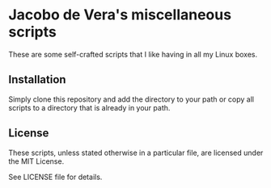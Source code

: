 # Jacobo de Vera's miscellaneous scripts

These are some self-crafted scripts that I like having in all my Linux boxes.

## Installation

Simply clone this repository and add the directory to your path or copy all
scripts to a directory that is already in your path.

## License

These scripts, unless stated otherwise in a particular file, are licensed
under the MIT License.

See LICENSE file for details.
